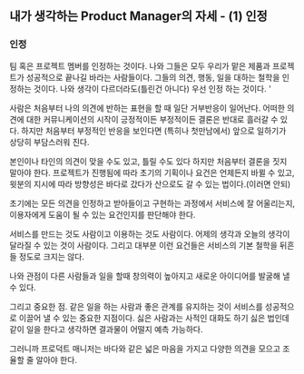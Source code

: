 ## 내가 생각하는 Product Manager의 자세 - (1) 인정


### 인정

팀 혹은 프로젝트 멤버를 인정하는 것이다. 나와 그들은 모두 우리가 맡은 제품과 프로젝트가 성공적으로 끝나길 바라는 사람들이다. 그들의 의견, 행동, 일을 대하는 철학을 인정하는 것이다. 나와 생각이 다르더라도(틀린건 아니다) 우선 인정 하는 것이다. '

사람은 처음부터 나의 의견에 반하는 표현을 할 때 일단 거부반응이 일어난다. 어떠한 의견에 대한 커뮤니케이션의 시작이 긍정적이든 부정적이든 결론은 반대로 흘러갈 수 있다. 하지만 처음부터 부정적인 반응을 보인다면 (특히나 첫만남에서) 앞으로 일하기가 상당히 부담스러워 진다.

본인이나 타인의 의견이 맞을 수도 있고, 틀릴 수도 있다 하지만 처음부터 결론을 짓지 말아야 한다. 프로젝트가 진행됨에 따라 초기의 기획이나 요건은 언제든지 바뀔 수 있고, 윗분의 지시에 따라 방향성은 바다로 갔다가 산으로도 갈 수 있는 법이다.(이러면 안되)

초기에는 모든 의견을 인정하고 받아들이고 구현하는 과정에서 서비스에 잘 어울리는지, 이용자에게 도움이 될 수 있는 요건인지를 판단해야 한다. 

서비스를 만드는 것도 사람이고 이용하는 것도 사람이다. 어제의 생각과 오늘의 생각이 달라질 수 있는 것이 사람이다. 그리고 대부분 이런 요건들은 서비스의 기본 철학을 뒤흔들 정도로 크지는 않다. 

나와 관점이 다른 사람들과 일을 할때 창의력이 높아지고 새로운 아이디어를 발굴해 낼 수 있다.

그리고 중요한 점. 같은 일을 하는 사람과 좋은 관계를 유지하는 것이 서비스를 성공적으로 이끌어 낼 수 있는 중요한 지점이다. 싫은 사람과는 사적인 대화도 하기 싫은 법인데 같이 일을 한다고 생각하면 결과물이 어떨지 예측 가능하다. 

그러니까 프로덕트 매니저는 바다와 같은 넓은 마음을 가지고 다양한 의견을 모으고 조율할 줄 알아야 한다.

